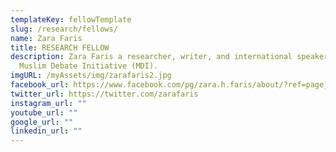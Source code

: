 ```yaml
---
templateKey: fellowTemplate
slug: /research/fellows/
name: Zara Faris
title: RESEARCH FELLOW
description: Zara Faris a researcher, writer, and international speaker for the
  Muslim Debate Initiative (MDI).
imgURL: /myAssets/img/zarafaris2.jpg
facebook_url: https://www.facebook.com/pg/zara.h.faris/about/?ref=page_internal
twitter_url: https://twitter.com/zarafaris
instagram_url: ""
youtube_url: ""
google_url: ""
linkedin_url: ""
---
```

